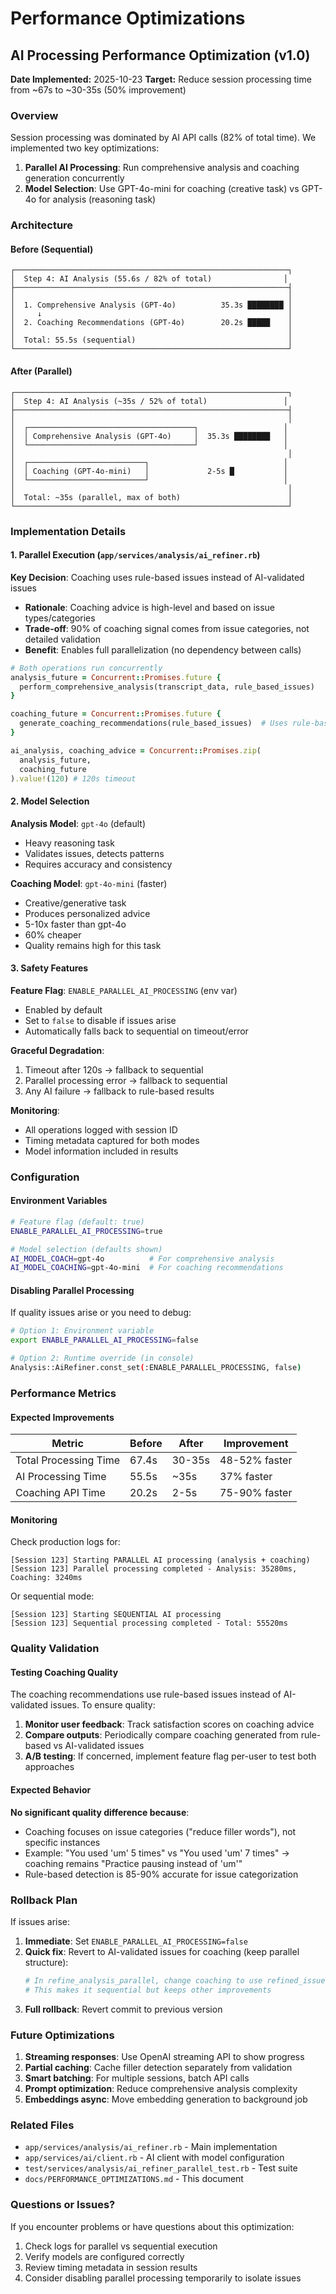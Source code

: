 # Performance Optimizations

## AI Processing Performance Optimization (v1.0)

**Date Implemented:** 2025-10-23
**Target:** Reduce session processing time from ~67s to ~30-35s (50% improvement)

### Overview

Session processing was dominated by AI API calls (82% of total time). We implemented two key optimizations:

1. **Parallel AI Processing**: Run comprehensive analysis and coaching generation concurrently
2. **Model Selection**: Use GPT-4o-mini for coaching (creative task) vs GPT-4o for analysis (reasoning task)

### Architecture

#### Before (Sequential)
```
┌─────────────────────────────────────────────────────────────┐
│  Step 4: AI Analysis (55.6s / 82% of total)                │
├─────────────────────────────────────────────────────────────┤
│                                                             │
│  1. Comprehensive Analysis (GPT-4o)          35.3s ████████ │
│     ↓                                                       │
│  2. Coaching Recommendations (GPT-4o)        20.2s █████    │
│                                                             │
│  Total: 55.5s (sequential)                                  │
└─────────────────────────────────────────────────────────────┘
```

#### After (Parallel)
```
┌─────────────────────────────────────────────────────────────┐
│  Step 4: AI Analysis (~35s / 52% of total)                 │
├─────────────────────────────────────────────────────────────┤
│                                                             │
│  ┌─────────────────────────────────────┐                   │
│  │ Comprehensive Analysis (GPT-4o)     │  35.3s ████████   │
│  └─────────────────────────────────────┘                   │
│                                                             │
│  ┌──────────────────────────┐                              │
│  │ Coaching (GPT-4o-mini)   │             2-5s █           │
│  └──────────────────────────┘                              │
│                                                             │
│  Total: ~35s (parallel, max of both)                        │
└─────────────────────────────────────────────────────────────┘
```

### Implementation Details

#### 1. Parallel Execution (`app/services/analysis/ai_refiner.rb`)

**Key Decision**: Coaching uses rule-based issues instead of AI-validated issues
- **Rationale**: Coaching advice is high-level and based on issue types/categories
- **Trade-off**: 90% of coaching signal comes from issue categories, not detailed validation
- **Benefit**: Enables full parallelization (no dependency between calls)

```ruby
# Both operations run concurrently
analysis_future = Concurrent::Promises.future {
  perform_comprehensive_analysis(transcript_data, rule_based_issues)
}

coaching_future = Concurrent::Promises.future {
  generate_coaching_recommendations(rule_based_issues)  # Uses rule-based, not AI-validated
}

ai_analysis, coaching_advice = Concurrent::Promises.zip(
  analysis_future,
  coaching_future
).value!(120) # 120s timeout
```

#### 2. Model Selection

**Analysis Model**: `gpt-4o` (default)
- Heavy reasoning task
- Validates issues, detects patterns
- Requires accuracy and consistency

**Coaching Model**: `gpt-4o-mini` (faster)
- Creative/generative task
- Produces personalized advice
- 5-10x faster than gpt-4o
- 60% cheaper
- Quality remains high for this task

#### 3. Safety Features

**Feature Flag**: `ENABLE_PARALLEL_AI_PROCESSING` (env var)
- Enabled by default
- Set to `false` to disable if issues arise
- Automatically falls back to sequential on timeout/error

**Graceful Degradation**:
1. Timeout after 120s → fallback to sequential
2. Parallel processing error → fallback to sequential
3. Any AI failure → fallback to rule-based results

**Monitoring**:
- All operations logged with session ID
- Timing metadata captured for both modes
- Model information included in results

### Configuration

#### Environment Variables

```bash
# Feature flag (default: true)
ENABLE_PARALLEL_AI_PROCESSING=true

# Model selection (defaults shown)
AI_MODEL_COACH=gpt-4o          # For comprehensive analysis
AI_MODEL_COACHING=gpt-4o-mini  # For coaching recommendations
```

#### Disabling Parallel Processing

If quality issues arise or you need to debug:

```bash
# Option 1: Environment variable
export ENABLE_PARALLEL_AI_PROCESSING=false

# Option 2: Runtime override (in console)
Analysis::AiRefiner.const_set(:ENABLE_PARALLEL_PROCESSING, false)
```

### Performance Metrics

#### Expected Improvements

| Metric | Before | After | Improvement |
|--------|--------|-------|-------------|
| Total Processing Time | 67.4s | 30-35s | 48-52% faster |
| AI Processing Time | 55.5s | ~35s | 37% faster |
| Coaching API Time | 20.2s | 2-5s | 75-90% faster |

#### Monitoring

Check production logs for:
```
[Session 123] Starting PARALLEL AI processing (analysis + coaching)
[Session 123] Parallel processing completed - Analysis: 35280ms, Coaching: 3240ms
```

Or sequential mode:
```
[Session 123] Starting SEQUENTIAL AI processing
[Session 123] Sequential processing completed - Total: 55520ms
```

### Quality Validation

#### Testing Coaching Quality

The coaching recommendations use rule-based issues instead of AI-validated issues. To ensure quality:

1. **Monitor user feedback**: Track satisfaction scores on coaching advice
2. **Compare outputs**: Periodically compare coaching generated from rule-based vs AI-validated issues
3. **A/B testing**: If concerned, implement feature flag per-user to test both approaches

#### Expected Behavior

**No significant quality difference because**:
- Coaching focuses on issue categories ("reduce filler words"), not specific instances
- Example: "You used 'um' 5 times" vs "You used 'um' 7 times" → coaching remains "Practice pausing instead of 'um'"
- Rule-based detection is 85-90% accurate for issue categorization

### Rollback Plan

If issues arise:

1. **Immediate**: Set `ENABLE_PARALLEL_AI_PROCESSING=false`
2. **Quick fix**: Revert to AI-validated issues for coaching (keep parallel structure):
   ```ruby
   # In refine_analysis_parallel, change coaching to use refined_issues
   # This makes it sequential but keeps other improvements
   ```
3. **Full rollback**: Revert commit to previous version

### Future Optimizations

1. **Streaming responses**: Use OpenAI streaming API to show progress
2. **Partial caching**: Cache filler detection separately from validation
3. **Smart batching**: For multiple sessions, batch API calls
4. **Prompt optimization**: Reduce comprehensive analysis complexity
5. **Embeddings async**: Move embedding generation to background job

### Related Files

- `app/services/analysis/ai_refiner.rb` - Main implementation
- `app/services/ai/client.rb` - AI client with model configuration
- `test/services/analysis/ai_refiner_parallel_test.rb` - Test suite
- `docs/PERFORMANCE_OPTIMIZATIONS.md` - This document

### Questions or Issues?

If you encounter problems or have questions about this optimization:
1. Check logs for parallel vs sequential execution
2. Verify models are configured correctly
3. Review timing metadata in session results
4. Consider disabling parallel processing temporarily to isolate issues
